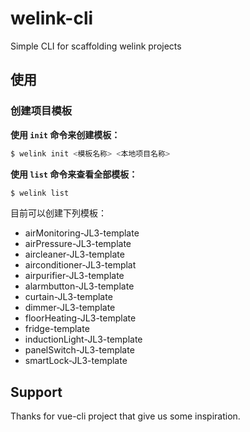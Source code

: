 # welink-cli

Simple CLI for scaffolding welink projects

## 使用

### 创建项目模板

**使用 `init` 命令来创建模板：**
```bash
$ welink init <模板名称> <本地项目名称>
```


**使用 `list` 命令来查看全部模板：**

```bash
$ welink list
```
目前可以创建下列模板：

- airMonitoring-JL3-template
- airPressure-JL3-template
- aircleaner-JL3-template
- airconditioner-JL3-templat
- airpurifier-JL3-template
- alarmbutton-JL3-template
- curtain-JL3-template
- dimmer-JL3-template
- floorHeating-JL3-template
- fridge-template
- inductionLight-JL3-template
- panelSwitch-JL3-template
- smartLock-JL3-template


## Support

Thanks for vue-cli project that give us some inspiration.
